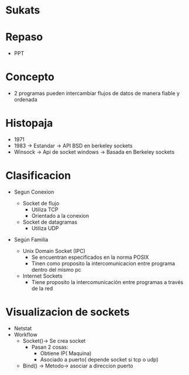 # Sukats
# Repaso
  - PPT
# Concepto
  - 2 programas pueden intercambiar flujos de datos de manera fiable y ordenada
# Histopaja
  - 1971
  - 1983 -> Estandar -> API BSD en berkeley sockets
  - Winsock -> Api de socket windows -> Basada en Berkeley sockets
# Clasificacion
  - Segun Conexion
    - Socket de flujo
      - Utiliza TCP
      - Orientado a la conexion
    - Socket de datagramas
      - Utiliza UDP
      
   - Según Familia
      - Unix Domain Socket (IPC)
        - Se encuentran especificados en la norma POSIX
        - Tinen como proposito la intercomunicacion entre programa dentro del mismo pc
      - Internet Sockets
        - Tiene proposito la intercomunicación entre programas a través de la red
# Visualizacion de sockets
  - Netstat
  - Workflow
     - Socket()-> Se crea socket
        - Pasan 2 cosas: 
          - Obtiene IP( Maquina)
          - Asociado a puerto( depende socket si tcp o udp)
     - Bind() -> Metodo-> asociar a direccion puerto
     
